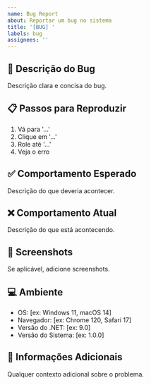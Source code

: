 ```yaml
---
name: Bug Report
about: Reportar um bug no sistema
title: '[BUG] '
labels: bug
assignees: ''
---
```


## 🐛 Descrição do Bug

Descrição clara e concisa do bug.

## 📋 Passos para Reproduzir

1. Vá para '...'
2. Clique em '...'
3. Role até '...'
4. Veja o erro

## ✅ Comportamento Esperado

Descrição do que deveria acontecer.

## ❌ Comportamento Atual

Descrição do que está acontecendo.

## 📸 Screenshots

Se aplicável, adicione screenshots.

## 💻 Ambiente

- OS: [ex: Windows 11, macOS 14]
- Navegador: [ex: Chrome 120, Safari 17]
- Versão do .NET: [ex: 9.0]
- Versão do Sistema: [ex: 1.0.0]

## 📝 Informações Adicionais

Qualquer contexto adicional sobre o problema.
